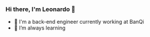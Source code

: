 ### Hi there, I'm Leonardo 👋

- 🔭 I'm a back-end engineer currently working at BanQi
- 🌱 I’m always learning
